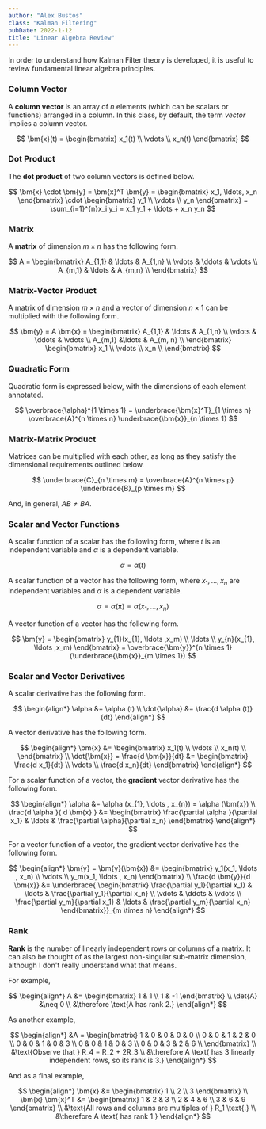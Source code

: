 ```yaml
---
author: "Alex Bustos"
class: "Kalman Filtering"
pubDate: 2022-1-12
title: "Linear Algebra Review"
---
```


In order to understand how Kalman Filter theory is developed, it is useful to review fundamental
linear algebra principles.

### Column Vector

A **column vector** is an array of $n$ elements (which can be scalars or functions) arranged in a
column. In this class, by default, the term _vector_ implies a column vector.

$$
\bm{x}(t) =
\begin{bmatrix}
x_1(t) \\
\vdots \\
x_n(t)
\end{bmatrix}
$$

### Dot Product

The **dot product** of two column vectors is defined below.

$$
    \bm{x} \cdot \bm{y} = \bm{x}^T \bm{y} =
    \begin{bmatrix} x_1, \ldots, x_n \end{bmatrix} \cdot
    \begin{bmatrix} y_1 \\ \vdots \\ y_n \end{bmatrix} =
    \sum_{i=1}^{n}x_i y_i =
    x_1 y_1 + \ldots + x_n y_n
$$

### Matrix

A **matrix** of dimension $m \times n$ has the following form.

$$
    A = \begin{bmatrix}
    A_{1,1} & \ldots & A_{1,n} \\
    \vdots & \ddots & \vdots \\
    A_{m,1} & \ldots & A_{m,n} \\
\end{bmatrix}
$$

### Matrix-Vector Product

A matrix of dimension $m \times n$ and a vector of dimension $n \times 1$ can be multiplied with the following form.

$$
    \bm{y} = A \bm{x} =
    \begin{bmatrix}
    A_{1,1} & \ldots & A_{1,n} \\
    \vdots  & \ddots & \vdots \\
    A_{m,1} &\ldots  & A_{m, n} \\
    \end{bmatrix}
    \begin{bmatrix}
    x_1 \\
    \vdots \\
    x_n \\
    \end{bmatrix}
$$

### Quadratic Form

Quadratic form is expressed below, with the dimensions of each element annotated.

$$
    \overbrace{\alpha}^{1 \times 1} =
    \underbrace{\bm{x}^T}_{1 \times n}
    \overbrace{A}^{n \times n}
    \underbrace{\bm{x}}_{n \times 1}
$$

### Matrix-Matrix Product

Matrices can be multiplied with each other, as long as they satisfy the dimensional requirements outlined below.

$$
    \underbrace{C}_{n \times m} =
    \overbrace{A}^{n \times p}
    \underbrace{B}_{p \times m}
$$

And, in general, $AB \neq BA$.

### Scalar and Vector Functions

A scalar function of a scalar has the following form, where $t$ is an independent variable and $\alpha$ is a dependent variable.

$$
    \alpha = \alpha (t)
$$

A scalar function of a vector has the following form, where $x_1, \ldots , x_n$ are independent variables and $\alpha$ is a dependent variable.

$$
    \alpha = \alpha (\bm{x}) = \alpha (x_1, \ldots, x_n)
$$

A vector function of a vector has the following form.

$$
    \bm{y} =
    \begin{bmatrix}
    y_{1}(x_{1}, \ldots ,x_m) \\
    \ldots \\
    y_{n}(x_{1}, \ldots ,x_m)
    \end{bmatrix} =
    \overbrace{\bm{y}}^{n \times 1}(\underbrace{\bm{x}}_{m \times 1})
$$

### Scalar and Vector Derivatives

A scalar derivative has the following form.

$$
\begin{align*}
    \alpha &= \alpha (t) \\
    \dot{\alpha} &= \frac{d \alpha (t)}{dt}
\end{align*}
$$

A vector derivative has the following form.

$$
\begin{align*}
    \bm{x} &=
\begin{bmatrix}
    x_1(t) \\
    \vdots \\
    x_n(t) \\
\end{bmatrix} \\
\dot{\bm{x}} =
\frac{d \bm{x}}{dt} &=
\begin{bmatrix}
    \frac{d x_1}{dt} \\
    \vdots \\
    \frac{d x_n}{dt}
\end{bmatrix}
\end{align*}
$$

For a scalar function of a vector, the **gradient** vector derivative has the following form.

$$
\begin{align*}
    \alpha &= \alpha (x_{1}, \ldots , x_{n}) = \alpha (\bm{x}) \\
    \frac{d \alpha }{ d \bm{x} } &=
    \begin{bmatrix}
    \frac{\partial \alpha }{\partial x_1} & \ldots & \frac{\partial \alpha}{\partial x_n}
    \end{bmatrix}
\end{align*}
$$

For a vector function of a vector, the gradient vector derivative has the following form.

$$
\begin{align*}
    \bm{y} = \bm{y}(\bm{x}) &=
    \begin{bmatrix}
    y_1(x_1, \ldots , x_n) \\
    \vdots \\
    y_m(x_1, \ldots , x_n)
    \end{bmatrix} \\
    \frac{d \bm{y}}{d \bm{x}} &=
    \underbrace{
    \begin{bmatrix}
    \frac{\partial y_1}{\partial x_1} & \ldots & \frac{\partial y_1}{\partial x_n} \\
    \vdots & \ddots & \vdots \\
    \frac{\partial y_m}{\partial x_1} & \ldots & \frac{\partial y_m}{\partial x_n}
    \end{bmatrix}}_{m \times n}
\end{align*}
$$

### Rank

**Rank** is the number of linearly independent rows or columns of a matrix. It can also be thought
of as the largest non-singular sub-matrix dimension, although I don't really understand what that
means.

For example,

$$
\begin{align*}
A &= \begin{bmatrix}
    1 & 1 \\
    1 & -1
\end{bmatrix} \\
\det{A} &\neq 0 \\
&\therefore \text{A has rank 2.}
\end{align*}
$$

As another example,

$$
\begin{align*}
    &A =
    \begin{bmatrix}
    1 & 0 & 0 & 0 & 0 \\
    0 & 0 & 1 & 2 & 0 \\
    0 & 0 & 1 & 0 & 3 \\
    0 & 0 & 1 & 0 & 3 \\
    0 & 0 & 3 & 2 & 6 \\
    \end{bmatrix} \\
    &\text{Observe that } R_4 = R_2 + 2R_3 \\
    &\therefore A \text{ has 3 linearly independent rows, so its rank is 3.}
\end{align*}
$$

And as a final example,

$$
\begin{align*}
    \bm{x} &=
    \begin{bmatrix}
    1 \\ 2 \\ 3
    \end{bmatrix} \\
    \bm{x} \bm{x}^T &= \begin{bmatrix}
    1 & 2 & 3 \\
    2 & 4 & 6 \\
    3 & 6 & 9
    \end{bmatrix} \\
    &\text{All rows and columns are multiples of } R_1 \text{.} \\
    &\therefore A \text{ has rank 1.}
\end{align*}
$$
